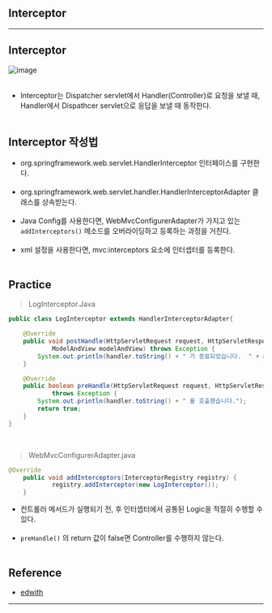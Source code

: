 Interceptor
-----------

---

Interceptor
-----------

![image](https://user-images.githubusercontent.com/56240505/71473715-965b1100-281b-11ea-89cf-8853a9b7f403.png)<br><br>

-	Interceptor는 Dispatcher servlet에서 Handler(Controller)로 요청을 보낼 때, Handler에서 Dispathcer servlet으로 응답을 보낼 때 동작한다.<br><br>

Interceptor 작성법
------------------

-	org.springframework.web.servlet.HandlerInterceptor 인터페이스를 구현한다.<br><br>
-	org.springframework.web.servlet.handler.HandlerInterceptorAdapter 클래스를 상속받는다.<br><br>
-	Java Config를 사용한다면, WebMvcConfigurerAdapter가 가지고 있는 `addInterceptors()` 메소드를 오버라이딩하고 등록하는 과정을 거친다.<br><br>
-	xml 설정을 사용한다면, mvc:interceptors 요소에 인터셉터를 등록한다.<br><br>

Practice
--------

> LogInterceptor.Java

```Java
public class LogInterceptor extends HandlerInterceptorAdapter{

    @Override
    public void postHandle(HttpServletRequest request, HttpServletResponse response, Object handler,
            ModelAndView modelAndView) throws Exception {
        System.out.println(handler.toString() + " 가 종료되었습니다.  " + modelAndView.getViewName() + "을 view로 사용합니다.");
    }

    @Override
    public boolean preHandle(HttpServletRequest request, HttpServletResponse response, Object handler)
            throws Exception {
        System.out.println(handler.toString() + " 를 호출했습니다.");
        return true;
    }   
}
```

<br>

> WebMvcConfigurerAdapter.java

```java
@Override
    public void addInterceptors(InterceptorRegistry registry) {
            registry.addInterceptor(new LogInterceptor());
    }
```

-	컨트롤러 메서드가 실행되기 전, 후 인터셉터에서 공통된 Logic을 적절히 수행할 수 있다.<br><br>
-	`preHandle()` 의 return 값이 false면 Controller를 수행하지 않는다.<br><br>

Reference
---------

-	[edwith](https://www.edwith.org/boostcourse-web/lecture/16804/)

---
